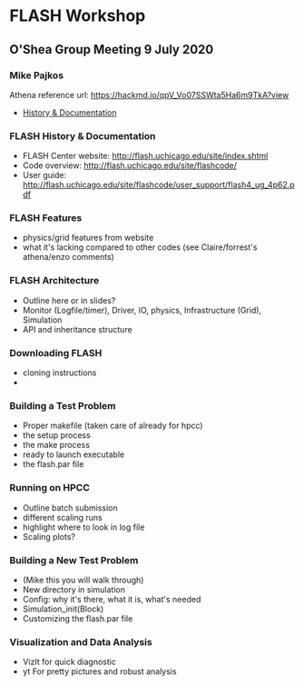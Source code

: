 # FLASH Workshop
## O'Shea Group Meeting 9 July 2020
### Mike Pajkos

Athena reference url: https://hackmd.io/qpV_Vo07SSWta5Ha6m9TkA?view

* [History & Documentation](#flash-history-&-documentation)

### FLASH History & Documentation
* FLASH Center website: http://flash.uchicago.edu/site/index.shtml
* Code overview: http://flash.uchicago.edu/site/flashcode/
* User guide: http://flash.uchicago.edu/site/flashcode/user_support/flash4_ug_4p62.pdf

### FLASH Features
* physics/grid features from website 
* what it's lacking compared to other codes (see Claire/forrest's athena/enzo comments)

### FLASH Architecture
* Outline here or in slides?
* Monitor (Logfile/timer), Driver, IO, physics, Infrastructure (Grid), Simulation
* API and inheritance structure

### Downloading FLASH
* cloning instructions 
* 

### Building a Test Problem
* Proper makefile (taken care of already for hpcc)
* the setup process
* the make process
* ready to launch executable
* the flash.par file

### Running on HPCC
* Outline batch submission
* different scaling runs
* highlight where to look in log file
* Scaling plots?

### Building a New Test Problem
* (Mike this you will walk through)
* New directory in simulation
* Config: why it's there, what it is, what's needed
* Simulation_init(Block)
* Customizing the flash.par file

### Visualization and Data Analysis
* VizIt for quick diagnostic
* yt For pretty pictures and robust analysis


